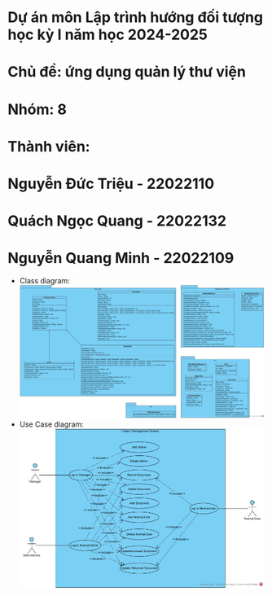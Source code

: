 # Dự án môn Lập trình hướng đối tượng học kỳ I năm học 2024-2025
# Chủ đề: ứng dụng quản lý thư viện

# Nhóm: 8
# Thành viên:
#    Nguyễn Đức Triệu  - 22022110
#    Quách Ngọc Quang  - 22022132
#    Nguyễn Quang Minh - 22022109

- Class diagram:
![alt text](<Class Diagram1.jpg>)
- Use Case diagram:
![alt text](<Use Case Diagram1.jpg>)